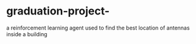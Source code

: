 # graduation-project-
a reinforcement learning agent used to find the best location of antennas inside a building 
